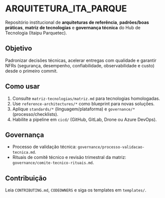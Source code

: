 # ARQUITETURA_ITA_PARQUE

Repositório institucional de **arquiteturas de referência**, **padrões/boas práticas**, **matriz de tecnologias** e **governança técnica** do Hub de Tecnologia (Itaipu Parquetec).

## Objetivo
Padronizar decisões técnicas, acelerar entregas com qualidade e garantir NFRs (segurança, desempenho, confiabilidade, observabilidade e custo) desde o primeiro commit.

## Como usar
1. Consulte `matriz-tecnologias/matriz.md` para tecnologias homologadas.
2. Use `reference-architectures/*` como blueprint para novas soluções.
3. Aplique `standards/*` (linguagem/plataforma) e `governance/*` (processo/checklists).
4. Habilite a pipeline em `cicd/` (GitHub, GitLab, Drone ou Azure DevOps).

## Governança
- Processo de validação técnica: `governance/processo-validacao-tecnica.md`.
- Rituais de comitê técnico e revisão trimestral da matriz: `governance/comite-tecnico-rituais.md`.

## Contribuição
Leia `CONTRIBUTING.md`, `CODEOWNERS` e siga os templates em `templates/`.